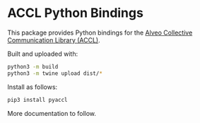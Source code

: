 # ACCL Python Bindings

This package provides Python bindings for the [Alveo Collective Communication Library (ACCL)](https://github.com/Xilinx/ACCL). 

Built and uploaded with:
```sh
python3 -m build
python3 -m twine upload dist/*
```

Install as follows:
```sh
pip3 install pyaccl
```

More documentation to follow.